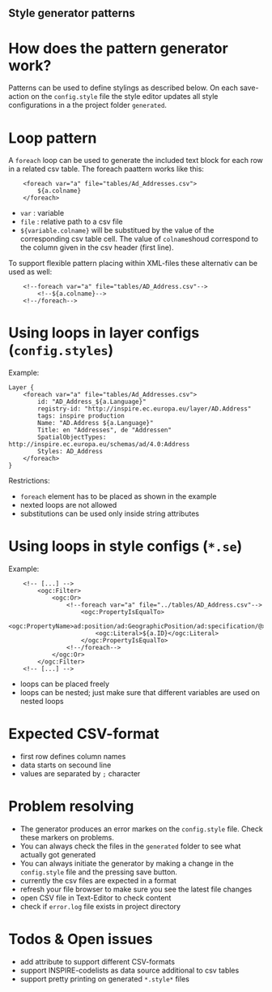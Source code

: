 ## Style generator patterns

# How does the pattern generator work?

Patterns can be used to define stylings as described below. On each save-action on the `config.style` file the style editor updates all style configurations in a the project folder `generated`. 

# Loop pattern

A `foreach` loop can be used to generate the included text block for each row in a related csv table. The foreach paattern works like this:

		<foreach var="a" file="tables/Ad_Addresses.csv">
			${a.colname}
		</foreach>
		
* `var` : variable
* `file` : relative path to a csv file
* `${variable.colname}` will be substitued by the value of the corresponding csv table cell. The value of `colname`shoud correspond to the column given in the csv header (first line). 

To support flexible pattern placing within XML-files these alternativ can be used as well:

		<!--foreach var="a" file="tables/AD_Address.csv"-->
			<!--${a.colname}-->
		<!--/foreach-->
 
# Using loops in layer configs (`config.styles`) 

Example:
 
	Layer {
		<foreach var="a" file="tables/Ad_Addresses.csv">
			id: "AD_Address_${a.Language}"
			registry-id: "http://inspire.ec.europa.eu/layer/AD.Address"
			tags: inspire production
			Name: "AD.Address ${a.Language}"
			Title: en "Addresses", de "Addressen"
			SpatialObjectTypes: http://inspire.ec.europa.eu/schemas/ad/4.0:Address
			Styles: AD_Address
		</foreach>
	}
	
Restrictions:
* `foreach` element has to be placed as shown in the example
* nexted loops are not allowed
* substitutions can be used only inside string attributes  

# Using loops in style configs (`*.se`) 

Example:

		<!-- [...] -->
			<ogc:Filter>
				<ogc:Or>
					<!--foreach var="a" file="../tables/AD_Address.csv"-->
						<ogc:PropertyIsEqualTo>
							<ogc:PropertyName>ad:position/ad:GeographicPosition/ad:specification/@xlink:href</ogc:PropertyName>
							<ogc:Literal>${a.ID}</ogc:Literal>
						</ogc:PropertyIsEqualTo>
					<!--/foreach-->
				</ogc:Or>
			</ogc:Filter>
		<!-- [...] -->
 
* loops can be placed freely
* loops can be nested; just make sure that different variables are used on nested loops 


# Expected CSV-format

* first row defines column names
* data starts on secound line
* values are separated by `;` character

# Problem resolving

* The generator produces an error markes on the `config.style` file. Check these markers on problems. 
* You can always check the files in the `generated` folder to see what actually got generated
* You can always initiate the generator by making a change in the `config.style` file and the pressing save button. 
* currently the csv files are expected in a format
* refresh your file browser to make sure you see the latest file changes 
* open CSV file in Text-Editor to check content
* check if `error.log` file exists in project directory

# Todos & Open issues
* add attribute to support different CSV-formats
* support INSPIRE-codelists as data source additional to csv tables
* support pretty printing on generated `*.style*` files
